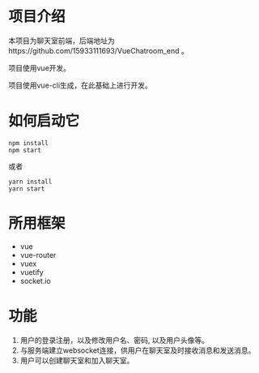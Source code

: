 # 项目介绍
本项目为聊天室前端，后端地址为https://github.com/15933111693/VueChatroom_end 。

项目使用vue开发。 

项目使用vue-cli生成，在此基础上进行开发。

# 如何启动它
```
npm install
npm start
```
或者
```
yarn install
yarn start
```
# 所用框架
* vue
* vue-router
* vuex
* vuetify
* socket.io
# 功能
1. 用户的登录注册，以及修改用户名、密码, 以及用户头像等。
2. 与服务端建立websocket连接，供用户在聊天室及时接收消息和发送消息。
3. 用户可以创建聊天室和加入聊天室。
